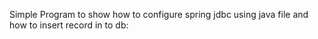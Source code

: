 Simple Program to show how to configure spring jdbc using java file and how to insert record in to db: